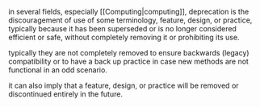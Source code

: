 in several fields, especially [[Computing|computing]], deprecation is the discouragement of use of some terminology, feature, design, or practice, typically because it has been superseded or is no longer considered efficient or safe, without completely removing it or prohibiting its use.

typically they are not completely removed to ensure backwards (legacy) compatibility or to have a back up practice in case new methods are not functional in an odd scenario.

it can also imply that a feature, design, or practice will be removed or discontinued entirely in the future.